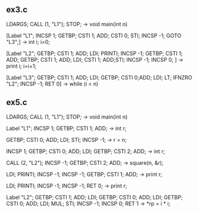## ex3.c
LDARGS; CALL (1, "L1"); STOP;                               ->              void main(int n)

[Label "L1"; INCSP 1; GETBP; CSTI 1; ADD; CSTI 0; STI; INCSP -1; GOTO "L3";]    ->    int i; i=0; 


[Label "L2"; GETBP; CSTI 1; ADD; LDI; PRINTI; INCSP -1; GETBP; CSTI 1; ADD; GETBP; CSTI 1; ADD; LDI; CSTI 1; ADD;STI; INCSP -1; INCSP 0; ]                                                  ->              print i; i=i+1;


[Label "L3"; GETBP; CSTI 1; ADD; LDI; GETBP; CSTI 0;ADD; LDI; LT; IFNZRO "L2"; INCSP -1; RET 0]         -> while (i < n)

## ex5.c
LDARGS; CALL (1, "L1"); STOP;                               ->              void main(int n)

Label "L1"; INCSP 1; GETBP; CSTI 1; ADD;                    ->              int r; 

GETBP; CSTI 0; ADD; LDI; STI; INCSP -1;                     ->              r = n;

INCSP 1; GETBP; CSTI 0; ADD; LDI; GETBP; CSTI 2; ADD;       ->              int r;

CALL (2, "L2"); INCSP -1; GETBP; CSTI 2; ADD;               ->              square(n, &r);

LDI; PRINTI; INCSP -1; INCSP -1; GETBP; CSTI 1; ADD;        ->              print r;

LDI; PRINTI; INCSP -1; INCSP -1; RET 0;                     ->              print r;


Label "L2"; GETBP; CSTI 1; ADD; LDI; GETBP; CSTI 0; ADD; LDI; GETBP; CSTI 0; ADD; LDI; MUL; STI; INCSP -1; INCSP 0; RET 1   -> *rp = i * i;